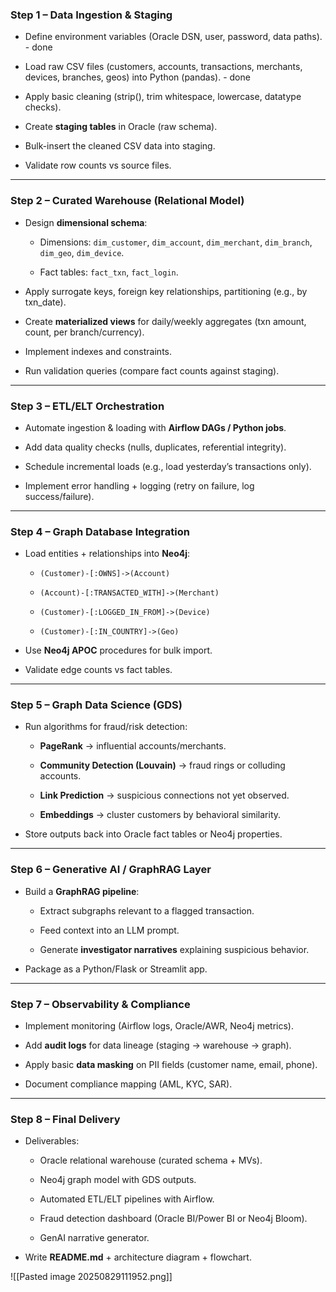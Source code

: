 
### **Step 1 – Data Ingestion & Staging**

- Define environment variables (Oracle DSN, user, password, data paths). - done
    
- Load raw CSV files (customers, accounts, transactions, merchants, devices, branches, geos) into Python (pandas). - done
    
- Apply basic cleaning (strip(), trim whitespace, lowercase, datatype checks).
    
- Create **staging tables** in Oracle (raw schema).
    
- Bulk-insert the cleaned CSV data into staging.
    
- Validate row counts vs source files.
    

---

### **Step 2 – Curated Warehouse (Relational Model)**

- Design **dimensional schema**:
    
    - Dimensions: `dim_customer`, `dim_account`, `dim_merchant`, `dim_branch`, `dim_geo`, `dim_device`.
        
    - Fact tables: `fact_txn`, `fact_login`.
        
- Apply surrogate keys, foreign key relationships, partitioning (e.g., by txn_date).
    
- Create **materialized views** for daily/weekly aggregates (txn amount, count, per branch/currency).
    
- Implement indexes and constraints.
    
- Run validation queries (compare fact counts against staging).
    

---

### **Step 3 – ETL/ELT Orchestration**

- Automate ingestion & loading with **Airflow DAGs / Python jobs**.
    
- Add data quality checks (nulls, duplicates, referential integrity).
    
- Schedule incremental loads (e.g., load yesterday’s transactions only).
    
- Implement error handling + logging (retry on failure, log success/failure).
    

---

### **Step 4 – Graph Database Integration**

- Load entities + relationships into **Neo4j**:
    
    - `(Customer)-[:OWNS]->(Account)`
        
    - `(Account)-[:TRANSACTED_WITH]->(Merchant)`
        
    - `(Customer)-[:LOGGED_IN_FROM]->(Device)`
        
    - `(Customer)-[:IN_COUNTRY]->(Geo)`
        
- Use **Neo4j APOC** procedures for bulk import.
    
- Validate edge counts vs fact tables.
    

---

### **Step 5 – Graph Data Science (GDS)**

- Run algorithms for fraud/risk detection:
    
    - **PageRank** → influential accounts/merchants.
        
    - **Community Detection (Louvain)** → fraud rings or colluding accounts.
        
    - **Link Prediction** → suspicious connections not yet observed.
        
    - **Embeddings** → cluster customers by behavioral similarity.
        
- Store outputs back into Oracle fact tables or Neo4j properties.
    

---

### **Step 6 – Generative AI / GraphRAG Layer**

- Build a **GraphRAG pipeline**:
    
    - Extract subgraphs relevant to a flagged transaction.
        
    - Feed context into an LLM prompt.
        
    - Generate **investigator narratives** explaining suspicious behavior.
        
- Package as a Python/Flask or Streamlit app.
    

---

### **Step 7 – Observability & Compliance**

- Implement monitoring (Airflow logs, Oracle/AWR, Neo4j metrics).
    
- Add **audit logs** for data lineage (staging → warehouse → graph).
    
- Apply basic **data masking** on PII fields (customer name, email, phone).
    
- Document compliance mapping (AML, KYC, SAR).
    

---

### **Step 8 – Final Delivery**

- Deliverables:
    
    - Oracle relational warehouse (curated schema + MVs).
        
    - Neo4j graph model with GDS outputs.
        
    - Automated ETL/ELT pipelines with Airflow.
        
    - Fraud detection dashboard (Oracle BI/Power BI or Neo4j Bloom).
        
    - GenAI narrative generator.
        
- Write **README.md** + architecture diagram + flowchart.


![[Pasted image 20250829111952.png]]